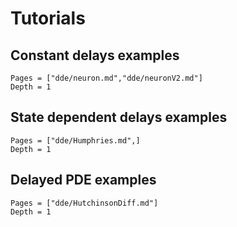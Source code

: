 # Tutorials

## Constant delays examples

```@contents
Pages = ["dde/neuron.md","dde/neuronV2.md"]
Depth = 1
```

## State dependent delays examples

```@contents
Pages = ["dde/Humphries.md",]
Depth = 1
```

## Delayed PDE examples

```@contents
Pages = ["dde/HutchinsonDiff.md"]
Depth = 1
```
